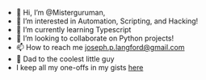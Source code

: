 - 👋 Hi, I’m @Misterguruman,
- 👀 I’m interested in Automation, Scripting, and Hacking!
- 🌱 I’m currently learning Typescript
- 💞️ I’m looking to collaborate on Python projects!
- 📫 How to reach me joseph.p.langford@gmail.com
- 👶 Dad to the coolest little guy
- I keep all my one-offs in my gists [here](https://gist.github.com/Misterguruman)

<!---
Misterguruman/Misterguruman is a ✨ special ✨ repository because its `README.md` (this file) appears on your GitHub profile.
You can click the Preview link to take a look at your changes.
--->
